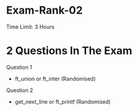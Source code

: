 # Exam-Rank-02
Time Limit: 3 Hours

# 2 Questions In The Exam

Question 1

- ft_union or ft_inter (Randomised)

Question 2

- get_next_line or ft_printf (Randomised)
